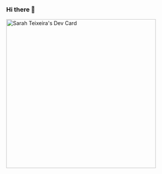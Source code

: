 ### Hi there 👋


<a href="https://app.daily.dev/xcyph"><img src="https://api.daily.dev/devcards/7373ec65114c4733a906ba52299a87e7.png?r=z46" width="400" alt="Sarah Teixeira's Dev Card"/></a>

<!--
**xcyph/xcyph** is a ✨ _special_ ✨ repository because its `README.md` (this file) appears on your GitHub profile.

Here are some ideas to get you started:

- 🔭 I’m currently working on ...
- 🌱 I’m currently learning ...
- 👯 I’m looking to collaborate on ...
- 🤔 I’m looking for help with ...
- 💬 Ask me about ...
- 📫 How to reach me: ...
- 😄 Pronouns: ...
- ⚡ Fun fact: ...
-->
